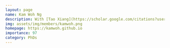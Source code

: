 ```yaml
---
layout: page
name: Kam Woh Ng
description: With [Tao Xiang](https://scholar.google.com/citations?user=MeS5d4gAAAAJ&hl=en) and [Yi-Zhe Song](http://personal.ee.surrey.ac.uk/Personal/Y.Song/)
img: assets/img/members/kamwoh.png
homepage: https://kamwoh.github.io
importance: 97
category: PhDs
---
```

